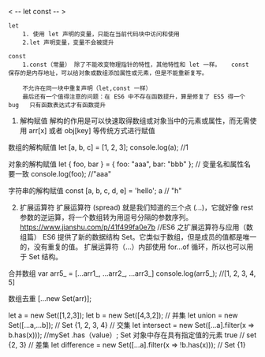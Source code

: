< -- let const -- >

    let
        1. 使用 let 声明的变量，只能在当前代码块中访问和使用
        2.let 声明变量，变量不会被提升

    const
        1.const（常量） 除了不能改变物理指针的特性，其他特性和 let 一样。   const 保存的是内存地址，可以给对象或数组添加属性或元素，但是不能重新复写。

        不允许在同一块中重复声明（let,const 一样）
        最后还有一个值得注意的问题：在 ES6 中不存在函数提升，算是修复了 ES5 得一个 bug   只有函数表达式才有函数提升

1. 解构赋值
解构的作用是可以快速取得数组或对象当中的元素或属性，而无需使用 arr[x] 或者 obj[key] 等传统方式进行赋值

数组的解构赋值
let [a, b, c] = [1, 2, 3];
console.log(a);  //1

对象的解构赋值
let { foo, bar } = { foo: "aaa", bar: "bbb" };      // 变量名和属性名要一致
console.log(foo);  //"aaa"

字符串的解构赋值
const [a, b, c, d, e] = 'hello';
a // "h"

2. 扩展运算符
扩展运算符 (spread) 就是我们知道的三个点 (...)，它就好像 rest 参数的逆运算，将一个数组转为用逗号分隔的参数序列。
https://www.jianshu.com/p/41f499fa0e7b  //ES6 之扩展运算符与应用（数组篇）
ES6 提供了新的数据结构 Set。它类似于数组，但是成员的值都是唯一的，没有重复的值。  扩展运算符（...）内部使用 for...of 循环，所以也可以用于 Set 结构。

合并数组
var arr5_ = [...arr1_, ...arr2_, ...arr3_]
console.log(arr5_);  //[1, 2, 3, 4, 5]

数组去重
[...new Set(arr)];

let a = new Set([1,2,3]);
let b = new Set([4,3,2]);
// 并集
let union = new Set([...a,...b]);
// Set {1, 2, 3, 4}
// 交集
let intersect = new Set([...a].filter(x => b.has(x)));   //mySet .has（value）; Set 对象中存在具有指定值的元素 true
// set {2, 3}
// 差集
let difference = new Set([...a].filter(x => !b.has(x)));
// Set {1}

